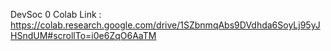 DevSoc 0
Colab Link : https://colab.research.google.com/drive/1SZbnmqAbs9DVdhda6SoyLj95yJHSndUM#scrollTo=i0e6ZqO6AaTM
